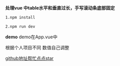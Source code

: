 
**处理vue 中table水平和垂直过长，手写滚动条底部固定**

``` bash
1.npm install

2.npm run dev

```
**demo**
demo在App.vue中  

根据个人项目不同   数值自己调整


[github地址帮忙点点star](https://github.com/babybrotherzb/Element-table-scroll)
